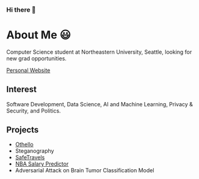 ### Hi there 👋

<!--
**randymramli/randymramli** is a ✨ _special_ ✨ repository because its `README.md` (this file) appears on your GitHub profile.

Here are some ideas to get you started:

- 🔭 I’m currently working on ...
- 🌱 I’m currently learning ...
- 👯 I’m looking to collaborate on ...
- 🤔 I’m looking for help with ...
- 💬 Ask me about ...
- 📫 How to reach me: ...
- 😄 Pronouns: ...
- ⚡ Fun fact: ...
-->

# About Me 😃

Computer Science student at Northeastern University, Seattle, looking for new grad opportunities.

[Personal Website](http://randy-web.s3-website-us-east-1.amazonaws.com/)

## Interest

Software Development, Data Science, AI and Machine Learning, Privacy & Security, and Politics.

## Projects

- [Othello](https://github.com/randymramli/Othello)
- Steganography
- [SafeTravels](https://github.com/randymramli/SafeTravels)
- [NBA Salary Predictor](https://nba.inovagenetica.com/)
- Adversarial Attack on Brain Tumor Classification Model
